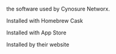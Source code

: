 the software used by Cynosure Networx.

Installed with Homebrew Cask



Installed with App Store



Installed by their website

